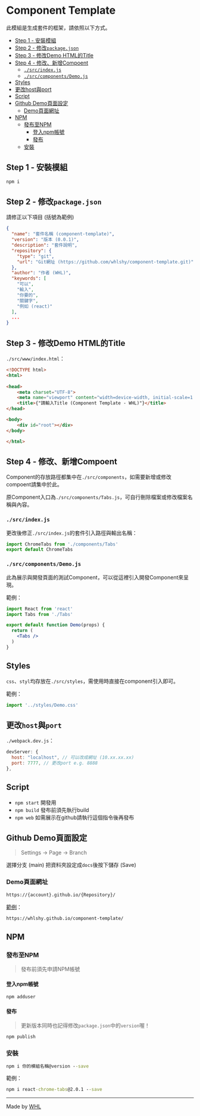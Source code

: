# Component Template

此模組是生成套件的框架，請依照以下方式。

* [Step 1 - 安裝模組](#step-1---安裝模組)
* [Step 2 - 修改`package.json`](#step-2---修改packagejson)
* [Step 3 - 修改Demo HTML的Title](#step-3---修改demo-html的title)
* [Step 4 - 修改、新增Compoent](#step-4---修改新增compoent)
  * [`./src/index.js`](#srcindexjs)
  * [`./src/components/Demo.js`](#srccomponentsdemojs)
* [Styles](#styles)
* [更改host與port](#更改host與port)
* [Script](#script)
* [Github Demo頁面設定](#github-demo頁面設定)
  * [Demo頁面網址](#demo頁面網址)
* [NPM](#npm)
  * [發布至NPM](#發布至npm)
    * [登入npm帳號](#登入npm帳號)
    * [發布](#發布)
  * [安裝](#安裝)

## Step 1 - 安裝模組

```cmd
npm i
```

## Step 2 - 修改`package.json`

請修正以下項目 (括號為範例)

```json
{
  "name": "套件名稱 (component-template)",
  "version": "版本 (0.0.1)",
  "description": "套件說明",
  "repository": {
    "type": "git",
    "url": "Git網址 (https://github.com/whlshy/component-template.git)"
  },
  "author": "作者 (WHL)",
  "keywords": [
    "可以",
    "輸入",
    "你要的",
    "關鍵字",
    "例如 (react)"
  ],
  ...
}
```

## Step 3 - 修改Demo HTML的Title

`./src/www/index.html`：

```html
<!DOCTYPE html>
<html>
    
<head>
    <meta charset="UTF-8">
    <meta name="viewport" content="width=device-width, initial-scale=1.0">
    <title>{"請輸入Title (Component Template - WHL)"}</title>
</head>

<body>
    <div id="root"></div>
</body>

</html>
```

## Step 4 - 修改、新增Compoent

Component的存放路徑都集中在`./src/components`，如需要新增或修改compoent請集中於此。

原Component入口為`./src/components/Tabs.js`，可自行刪除檔案或修改檔案名稱與內容。

### `./src/index.js`

更改後修正`./src/index.js`的套件引入路徑與輸出名稱：

```js
import ChromeTabs from './components/Tabs'
export default ChromeTabs
```

### `./src/components/Demo.js`

此為展示與開發頁面的測試Component，可以從這裡引入開發Component來呈現。

範例：

```jsx
import React from 'react'
import Tabs from './Tabs'

export default function Demo(props) {
  return (
    <Tabs />
  )
}
```

## Styles

`css`、`styl`均存放在`./src/styles`，需使用時直接在component引入即可。

範例：

```jsx
import '../styles/Demo.css'
```

## 更改`host`與`port`

`./webpack.dev.js`：

```js
devServer: {
  host: "localhost", // 可以改成網址 (10.xx.xx.xx)
  port: 7777, // 更改port e.g. 8888
},
```

## Script

- `npm start`
  開發用
- `npm build`
  發布前須先執行build
- `npm web`
  如需展示在github請執行這個指令後再發布

## Github Demo頁面設定

> Settings -> Page -> Branch

選擇分支 (main) 把資料夾設定成`docs`後按下儲存 (Save)

### Demo頁面網址

```cmd
https://{account}.github.io/{Repository}/
```

[範例](https://whlshy.github.io/component-template/)：

```cmd
https://whlshy.github.io/component-template/
```

## NPM

### 發布至NPM

> 發布前須先申請NPM帳號

#### 登入npm帳號

```cmd
npm adduser
```

#### 發布

> 更新版本同時也記得修改`package.json`中的`version`喔！

```cmd
npm publish
```

### 安裝

```cmd
npm i 你的模組名稱@version --save
```

範例：

```cmd
npm i react-chrome-tabs@2.0.1 --save
```

---

Made by [WHL](https://github.com/whlshy)
